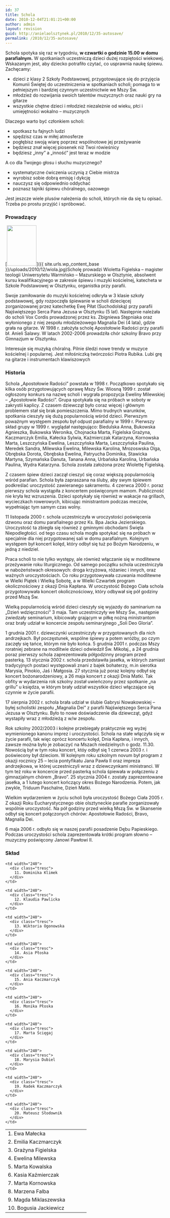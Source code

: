 ```yaml
---
id: 37
title: Schola
date: 2010-12-04T21:01:21+00:00
author: admin
layout: revision
guid: http://anielaolsztynek.pl/2010/12/35-autosave/
permalink: /2010/12/35-autosave/
---
```

Schola spotyka się raz w tygodniu, **w czwartki o godzinie 15.00 w domu parafialnym.** W spotkaniach uczestniczą dzieci dużej rozpiętości wiekowej. Wskazanym jest, aby dziecko potrafiło czytać, co usprawnia naukę śpiewu. Zachęcamy:

  * dzieci z klasy 2 Szkoły Podstawowej, przygotowujące się do przyjęcia Komunii Świętej do uczestniczenia w spotkaniach scholi;
    pomaga to w pełniejszym i bardziej czynnym uczestnictwie we Mszy Św.
  * młodzież do rozwijania swoich talentów muzycznych oraz nauki gry na gitarze
  * wszystkie chętne dzieci i młodzież niezależnie od wieku, płci i umiejętności wokalno &#8211; muzycznych

Dlaczego warto być członkiem scholi:

  * spotkasz tu fajnych ludzi
  * spędzisz czas w miłej atmosferze
  * pogłębisz swoją wiarę poprzez wspólnotowe jej przeżywanie
  * będziesz znał więcej piosenek niż Twoi rówieśnicy
  * będziesz &#8222;inny&#8221; a &#8222;inność&#8221; jest teraz w modzie

A co dla Twojego głosu i słuchu muzycznego?

  * systematyczne ćwiczenia uczynią z Ciebie mistrza
  * wyrobisz sobie dobrą emisję i dykcję
  * nauczysz się odpowiednio oddychać
  * poznasz tajniki śpiewu chóralnego, oazowego

Jest jeszcze wiele plusów należenia do scholi, których nie da się tu opisać. Trzeba po prostu przyjść i spróbować.

### Prowadzący

[<img class="size-full wp-image-38 alignleft" title="wiola" src="{{ site.urls.wp_content_base }}/uploads/2010/12/wiola.jpg" alt="" width="93" height="127" />]({{ site.urls.wp_content_base }}/uploads/2010/12/wiola.jpg)Scholę prowadzi Wioletta Figielska &#8211; magister teologii Uniwersytetu Warmińsko &#8211; Mazurskiego w Olsztynie, absolwent kursu kwalifikacyjnego w zakresie śpiewu i muzyki kościelnej, katecheta w Szkole Podstawowej w Olsztynku, organistka przy parafii.

Swoje zamiłowanie do muzyki kościelnej odkryła w 3 klasie szkoły podstawowej, gdy rozpoczęła śpiewanie w scholi dziecięcej zorganizowanej przez katechetkę Ewę Piłat (Suchodolską) przy parafii Najświętszego Serca Pana Jezusa w Olsztynku (5 lat). Następnie należała do scholi Vox Cordis prowadzonej przez ks. Zbigniewa Stępniaka oraz wyłonionego z niej zespołu młodzieżowego Magnalia Dei (4 lata), gdzie grała na gitarze. W 1998 r. założyła scholę Apostołowie Radości przy parafii bł. Anieli Salawy. W latach 2002-2006 prowadziła chór szkolny Bravo przy Gimnazjum w Olsztynku.

Interesuje się muzyką chóralną. Pilnie śledzi nowe trendy w muzyce kościelnej i popularnej. Jest miłośniczką twórczości Piotra Rubika. Lubi grę na gitarze i instrumentach klawiszowych

### Historia

Schola &#8222;Apostołowie Radości&#8221; powstała w 1998 r. Początkowo spotykało się kilka osób przygotowujących oprawę Mszy Św. Wiosną 1999 r. został ogłoszony konkurs na nazwę scholi i wygrała propozycja Eweliny Milewskiej &#8211; &#8222;Apostołowie Radości&#8221;. Grupa spotykała się na próbach w soboty w zakrystii kaplicy. Z czasem dziewcząt było coraz więcej i głównym problemem stał się brak pomieszczenia. Mimo trudnych warunków, spotkania cieszyły się dużą popularnością wśród dzieci. Pierwszym poważnym występem zespołu był odpust parafialny w 1999 r. Pierwszy skład grupy w 1999 r. wyglądał następująco: Biedulska Anna, Bukowska Agnieszka, Bukowska Weronika, Chojnacka Marta, Figielska Grażyna, Kaczmarczyk Emilia, Kałecka Sylwia, Kaźmierczak Katarzyna, Kornowska Marta, Leszczyńska Ewelina, Leszczyńska Marta, Leszczyńska Paulina, Meredek Sandra, Milewska Ewelina, Milewska Karolina, Mrozoswska Olga, Obrębska Dorota, Obrębska Ewelina, Patryucha Dominika, Stawicka Martyna, Szymańska Danuta, Tanana Anna, Urbańska Karolina, Urbańska Paulina, Wydra Katarzyna. Schola została założona przez Wiolettę Figielską.

Z czasem śpiew dzieci zaczął cieszyć się coraz większą popularnością wśród parafian. Schola była zapraszana na śluby, aby swym śpiewem podkreślać uroczystość zawieranego sakramentu. 4 czerwca 2000 r. poraz pierwszy schola wystąpiła z koncertem poświęconym mamom. Publiczność nie kryła łez wzruszenia. Dzieci spotykały się również w wakacje na grillach, wycieczkach rowerowych, kibicując ministrantom podczas meczów, wypełniając tym samym czas wolny.

11 listopada 2000 r. schola uczestniczyła w uroczystości poświęcenia dzwonu oraz domu parafialnego przez Ks. Bpa Jacka Jezierskiego. Uroczystość ta zbiegła się również z gminnymi obchodami Święta Niepodległości. od tego czasu schola mogła spotykać się na próbach w specjalnie dla niej przygotowanej sali w domu parafialnym. Kolejnym występem był koncert kolęd, który odbył się tuż po Bożym Narodzeniu, w jedną z niedziel.

Praca scholi to nie tylko występy, ale również włączanie się w modlitewne przeżywanie roku liturgicznego. Od samego początku schola uczestniczyła w nabożeństwach okresowych: droga krzyżowa, różaniec i innych, oraz ważnych uroczystościach. Co roku przygotowywała czuwania modlitewne w Wielki Piątek i Wielką Sobotę, a w Wielki Czwartek program okolicznościowy z okazji Dnia Kapłana. W uroczystość Bożego Ciała schola przygotowywała koncert okolicznościowy, który odbywał się pół godziny przed Mszą Św.

Wielką popularnością wśród dzieci cieszyły się wyjazdy do saminarium na &#8222;Dzień wdzięczności&#8221; 3 maja. Tam uczestniczyły we Mszy Św., następnie zwiedzały seminarium, kibicowały grającym w piłkę nożną ministrantom oraz brały udział w koncercie zespołu seminaryjnego &#8222;Soli Deo Gloria&#8221;.

1 grudnia 2001 r. dziewczynki uczestniczyły w przygotowanych dla nich andrzejkach. Był poczęstunek, wspólne śpiewy a potem wróżby, po czym zaczęły się tańce, którym nie było końca. 5 grudnia 2001 r. podczas Mszy roratniej zebrane na modlitwie dzieci odwiedził Św. Mikołaj., a 24 grudnia poraz pierwszy schola zaprezentowała półgodzinny program przed pasterką. 13 stycznia 2002 r. schola przedstawiła jasełka, w których zamiast tradycyjnych postaci występowali znani z bajek bohaterzy, m.in sierotka Marysia, Pinokio, Jaś i Małgosia. 27 stycznia już poraz kolejny odbył się koncert bożonarodzeniowy, a 26 maja koncert z okazji Dnia Matki. Tak obfity w wydarzenia rok szkolny został uwieńczony przez spotkanie &#8222;na grillu&#8221; u księdza, w którym brały udział wszystkie dzieci włączające się czynnie w życie parafii.

17 sierpnia 2002 r. schola brała udział w ślubie Gabrysi Nowakowskiej &#8211; byłej scholistki zespołu &#8222;Magnalia Dei&#8221; z parafii Najświętszego Serca Pana Jezusa w Olsztynku. Było to nowe doświadczenie dla dziewcząt, gdyż wystapiły wraz z młodzieżą z w/w zespołu.

Rok szkolny 2002/2003 i kolejne przebiegały praktycznie wg wyżej wymienionego kanonu imprez i uroczystości. Schola na stałe włączyła się w życie parafii, tak więc oprócz koncertu kolęd, Dnia Kapłana, i innych, zawsze można było je zobaczyć na Mszach niedzielnych o godz. 11.30. Nowością był w tym roku koncert, któy odbył się 1 czerwca 2003 r. i poświecony był dzieciom. W kolejnym roku szkolnym novum był program z okazji rocznicy 25 &#8211; lecia pontyfikatu Jana Pawła II oraz impreza andrzejkowa, w której uczestniczyli wraz z dziewczynkami ministranci. W tym też roku w koncercie przed pasterką schola śpiewała w połączeniu z gimnazjalnym chórem &#8222;Bravo&#8221;. 25 stycznia 2004 r. zostały zaprezentowane jasełka, a 1 lutego koncert kończący okres Bożego Narodzenia. Potem, jak zwykle, Triduum Paschalne, Dzień Matki.

Wielkim wydarzeniem w życiu scholi była uroczystość Bożego Ciała 2005 r. Z okazji Roku Eucharystycznego obie olsztyneckie parafie zorganizowały wspólnie uroczystość. Na pół godziny przed wielką Mszą Św. w Skansenie odbył się koncert połączonych chórów: Apostołowie Radości, Bravo, Magnalia Dei.

6 maja 2006 r. odbyło się w naszej parafii posadzenie Dębu Papieskiego. Podczas uroczystości schola zaprezentowała krótki program słowno &#8211; muzyczny poświęcony Janowi Pawłowi II.

### Skład

<table align="center" width="480">
  <tr>
    <td width="240">
      <div class="tresc">
        1. Ewa Małecka
      </div>
    </td>

    <td width="240">
      <div class="tresc">
        11. Dominika Klimek
      </div>
    </td>
  </tr>

  <tr>
    <td width="240">
      <div class="tresc">
        2. Emilia Kaczmarczyk
      </div>
    </td>

    <td width="240">
      <div class="tresc">
        12. Klaudia Pawlicka
      </div>
    </td>
  </tr>

  <tr>
    <td width="240">
      <div class="tresc">
        3. Grażyna Figielska
      </div>
    </td>

    <td width="240">
      <div class="tresc">
        13. Wiktoria Ogonowska
      </div>
    </td>
  </tr>

  <tr>
    <td width="240">
      <div class="tresc">
        4. Ewelina Milewska
      </div>
    </td>

    <td width="240">
      <div class="tresc">
        14. Asia Płoska
      </div>
    </td>
  </tr>

  <tr>
    <td width="240">
      <div class="tresc">
        5. Marta Kowalska
      </div>
    </td>

    <td width="240">
      <div class="tresc">
        15. Ania Kaczmarczyk
      </div>
    </td>
  </tr>

  <tr>
    <td width="240">
      <div class="tresc">
        6. Kasia Kaźmierczak
      </div>
    </td>

    <td width="240">
      <div class="tresc">
        16. Monika Płoska
      </div>
    </td>
  </tr>

  <tr>
    <td width="240">
      <div class="tresc">
        7. Marta Kornowska
      </div>
    </td>

    <td width="240">
      <div class="tresc">
        17. Marta Ścięgaj
      </div>
    </td>
  </tr>

  <tr>
    <td width="240">
      <div class="tresc">
        8. Marzena Falba
      </div>
    </td>

    <td width="240">
      <div class="tresc">
        18. Marysia Dubiel
      </div>
    </td>
  </tr>

  <tr>
    <td width="240">
      <div class="tresc">
        9. Magda Miklaszewska
      </div>
    </td>

    <td width="240">
      <div class="tresc">
        19. Radek Kaczmarczyk
      </div>
    </td>
  </tr>

  <tr>
    <td width="240">
      <div class="tresc">
        10. Bogusia Jackiewicz
      </div>
    </td>

    <td width="240">
      <div class="tresc">
        20. Mateusz Słodownik
      </div>
    </td>
  </tr>
</table></td> </tr> </table>